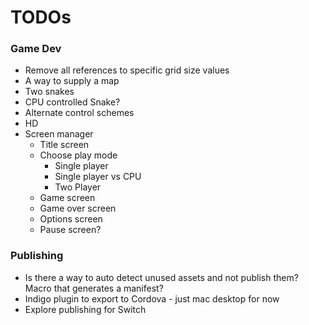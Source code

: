 
# TODOs

### Game Dev
- Remove all references to specific grid size values
- A way to supply a map
- Two snakes
- CPU controlled Snake?
- Alternate control schemes
- HD
- Screen manager
  - Title screen
  - Choose play mode
    - Single player
    - Single player vs CPU
    - Two Player
  - Game screen
  - Game over screen
  - Options screen
  - Pause screen?

### Publishing
- Is there a way to auto detect unused assets and not publish them? Macro that generates a manifest?
- Indigo plugin to export to Cordova - just mac desktop for now
- Explore publishing for Switch
